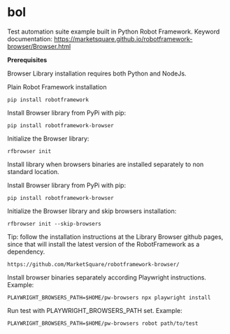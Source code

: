 # bol
Test automation suite example built in Python Robot Framework. Keyword documentation: https://marketsquare.github.io/robotframework-browser/Browser.html

**Prerequisites**

Browser Library installation requires both Python and NodeJs.

Plain Robot Framework installation

``` 
pip install robotframework

``` 

Install Browser library from PyPi with pip:

``` 
pip install robotframework-browser
```

Initialize the Browser library:

``` 
rfbrowser init
```

Install library when browsers binaries are installed separately to non standard location.

Install Browser library from PyPi with pip:

``` 
pip install robotframework-browser
```

Initialize the Browser library and skip browsers installation:

```
rfbrowser init --skip-browsers
```

Tip: follow the installation instructions at the Library Browser github pages, since that will install the latest version of the RobotFramework as a dependency.

```
https://github.com/MarketSquare/robotframework-browser/
```

Install browser binaries separately according Playwright instructions. Example:

``` 
PLAYWRIGHT_BROWSERS_PATH=$HOME/pw-browsers npx playwright install
```

Run test with PLAYWRIGHT_BROWSERS_PATH set. Example:

```
PLAYWRIGHT_BROWSERS_PATH=$HOME/pw-browsers robot path/to/test
```
